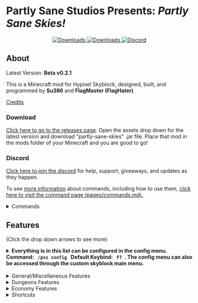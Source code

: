 # **Partly Sane Studios Presents:** *Partly Sane Skies!*

<p align="center">
  <a href="https://github.com/PartlySaneStudios/partly-sane-skies/releases" target="_blank">
    <img alt="Downloads" src="https://img.shields.io/github/v/release/PartlySaneStudios/partly-sane-skies?display_name=tag" />
  </a>
  <a href="https://github.com/PartlySaneStudios/partly-sane-skies/releases" target="_blank">
    <img alt="Downloads" src="https://img.shields.io/github/downloads/PartlySaneStudios/partly-sane-skies/total" />
  </a>
  <a href="https://discord.gg/v4PU3WeH7z" target="_blank">
    <img alt="Discord" src="https://img.shields.io/discord/1001847734766145607" />
  </a>
</p>

## About

Latest Version: **Beta v0.2.1**

This is a Minecraft mod for Hypixel Skyblock, designed, built, and programmed by **Su386** and **FlagMaster (FlagHater)**

[Credits](CREDITS.md)

### Download

[Click here to go to the releases page](<https://github.com/PartlySaneStudios/partly-sane-skies/releases>).
 Open the assets drop down for the latest version and download "partly-sane-skies" .jar file. Place that mod in the mods folder of your Minecraft and you are good to go!

### Discord

[Click here to join the discord](https://discord.gg/v4PU3WeH7z) for help, support, giveaways, and updates as they happen.

To see [more information](pages/commands.md) about commands, including how to use them, [click here to visit the command page (pages/commands.md).](pages/commands.md)

<details>
  <summary> Commands </summary>

## Commands

[``/pss``:](pages/commands.md#pss) A help command for Partly Sane Skies

[``/pss config``, ``/pssconfig``:](pages/commands.md#pssconfig) A command to open the PSS Config menu. It can also be keybinded in the vanilla options menu. Default: ``F7``

[``/pssdisc``, ``/pssdiscord``:](pages/commands.md#pssdisc) Sends a link to the discord. [Or you can just join here (https://discord.gg/v4PU3WeH7z)](https://discord.gg/v4PU3WeH7z)

[``/skillup <username>``, ``/su <username>``:](pages/commands.md#skillup) Command to use the skill upgrade recommandation feature. (See Features)

[``/pm``, ``/partymanager``:](pages/commands.md#partymanager) Command to open the Party Manager. It can also be keybinded in the vanilla options menu.

[``/permparty``, ``/permp``, ``/pp``:](pages/commands.md#permparty) Command to use Permanent Dungeon Party Selector. (See Features)

[``/fp``, ``/pf``:](pages/commands.md#friendparty) Command to use Party All Friends. (See Features)

[``/chatalert``, ``/ca``, ``/chal``:](pages/commands.md#chatalert) Command to use the Chat Alerts System. (See Features)

[``/farmnotfier``, ``/fn``, ``/farmnotif``:](pages/commands.md#farmnotifier) Command to use the farm notifier system. 

</details>

## Features

(Click the drop down arrows to see more)

<details>
  <summary> <b> Everything is in this list can be configured in the config menu. Command:  <code> /pss config </code> Default Keybind:  <code> F7 </code>. The config menu can also be accessed through the custom skyblock main menu. </b> </summary>

  ![Config Menu](images/config_menu.png)

</details>

<br>

<details>
  <summary> General/Miscellaneous Features </summary>
  
## General/Miscellaneous Features

General and Miscellaneous features.

### Custom Main Menu

Upon start up of Minecraft, a nice, Skyblock themed main menu will display. There are various configurable options from Skyblock-themed backrounds, along with an option to select a random background.

![Custom Main Menu](images/custom_main_menu.png)

### Skill Upgrade Recommendation

A helpful command to help recommend what skill you should upgrade less. Using ``/skillup <username>`` or ``/su <username>`` will provide a list of recommended skills to upgrade.

![Location Banner](images/skill_upgrade.png)

### RNG Drop Banner and Sound

When you get a rare drop, a Pumpkin Dicer or Melon Slicer like pop-up banner will appear, along with a sound, celebrating your drop.

![Custom Main Menu](images/rng_drop_banner.png)

### Custom Sounds for Skyblock

Instead of the normal noteblocks, there is now the option to use computer generated, discord sounds or even live instruments to play sounds such as Skyblock music and sound effects.

### Worm Warning

When you are mining in the Crystal Hollows and a worm or Scatha spawns, you get a message on screen, along with a sound, warning you that a worm has spawned.

### Location Banner

When switching to a new location region on skyblock, an MMO RPG style banner will appear, informing you that you have switched to a new region.

![Location Banner](images/location_banner.png)

### Chat Alerts

Using ``/ca``, you can add and remove specific phrases that will be highlighted when someone says them. Example: If you add the word "``flag``" (using ``/ca add flag``) to Chat Alerts, it will highlight the word and play a notification when someone says it.

![Chat Alerts](images/chat_alerts.png)

### Chat Color

Private messages and messages that are sent in the Party, Guild, Guild Officer, or Skyblock Co-op channels will now have the color of the channel they are sent in.

![Chat Colors](images/chat_color.png)

### Incorrect Pet for Minion Alert

If you do not the right pet selected for leveling up minions, you will be warned so that you never lose any pet EXP because you still have your level 100 dungeon pet activated. An optional World War II (1938-1945) air raid siren can be activated.

### Non Chat Color

Messages sent by nons (non ranked players) can be configured to have the same white as the rest of the chat. This option is off by default but can be turned on in the PSS Config menu.

</details>

<details>
  <summary> Dungeons Features </summary>

## Dungeon Features

### Party Manager

Manage your party and join dungeons with a helpful party manager, with features such as viewing stats, kicking, party transfer buttons, and etc. Included in the Party Manager GUI. You can open it by typing the command ``/pm`` or by using the keybind. Default: ``M``

![Custom Main Menu](images/party_manager.png)

### Watcher Ready, Message, Warning, Siren and Sound

When the watcher is done spawning mobs, a message will appear on your screen, along with an optional sound, party message and World War II (1938-1945) air raid siren incase the previous two don't get your attention..

### Permanent Dungeon Party Selector

Automatically parties everyone in a permanent dungeon party. Using ``/pp`` or ``/permparty``, you have the option to create, party, delete, and add and remove members from your permanent party. You can even add different parties such as an f6Party or a jujuNonCarry party.


### Dungeon Player Rater

At the end of the dungeon, the mod will calculate what percentage of the dungeon was cleared by each player, and how much they contributed, showing you how useful each player was. In a perfectly balanced 5 player party, each player should get 20%
</details>

<details>
  <summary> Economy Features </summary>

## Economy

### No Cookie Warning

Never lose your coins to the void again! When the mod detects you do not have a cookie active, it will warn you to buy a new one. Optionally, it can warn you only if you have a lot of coins in your purse.

### Enhanced Auction Menu and BIN Sniper

A brand new auction house menu that gives you more information on prices, instant inflation, and mark up. Using that information, the menu highlights BIN items that are significantly below their  value (Default: 13% below).

![Custom Main Menu](images/custom_ah.png)

### Garden Shop Trade Cost

Shows you information about the garden shop trades.

![Custom Main Menu](images/garden_trade_cost.png)

### Top Crops to Compost

Shows you information about which crops are the best to use for the composter at the current moment in time

![Top Crops to Compost](images/crop_compost.png)


### Best Bit Shop Profit

A lot of people use the bits accumulated from booster cookies to convert to items to sell on the auction house. Instead of having to guess which items are the best and for what price, it will now recommend to you the items that sell for the most coins per bit.

![Bit Shop Profit](images/bit_shop_profit.png)

### Best Skymart Profit

Shows which items are the most profitable for the copper cost. Which ones have the most coins per copper

![Skymart Profit](images/skymart_profit.png)

</details>

<details>
  <summary> Shortcuts </summary>

## Shortcuts

### Open Wiki Keybind

Using the keybind, it will automatically look up the wiki article for the item you are hovering over. (``NONE`` key by default)

### Pets Menu Keybind

A keybind shortcut to open the pets menu. Customisable in the vanilla options menu. (``NONE`` key by default)

### Crafting Table Menu Keybind

A keybind shortcut to open the crafting table menu. Customisable in the vanilla options menu. (``NONE`` key by default)

### Wardrobe Menu Keybind

A keybind shortcut to open the wardrobe menu. Customisable in the vanilla options menu. (``NONE`` key by default)

### Storage Menu Keybind

A keybind shortcut to open the storage menu. Customisable in the vanilla options menu. (``NONE`` key by default)

### Party All Friends

A command to party all of your active friends. Using ``/fp``, it will party every online member on your friends list.
</details>
